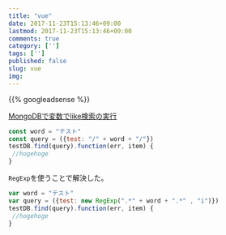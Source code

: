```yaml
---
title: "vue"
date: 2017-11-23T15:13:46+09:00
lastmod: 2017-11-23T15:13:46+09:00
comments: true
category: ['']
tags: ['']
published: false
slug: vue
img: 
---
```


<!--more-->
{{% googleadsense %}}



[MongoDBで変数でlike検索の実行](https://qiita.com/ryo2132/items/1452ee7c3fd6f5aac8bd)

```javascript
const word = "テスト"
const query = ({test: "/" + word + "/"})
testDB.find(query).function(err, item) {
 //hogehoge
}
```

`RegExp`を使うことで解決した。

```javascript
var word = "テスト"
var query = ({test: new RegExp(".*" + word + ".*" , "i")})
testDB.find(query).function(err, item) {
 //hogehoge
}
```